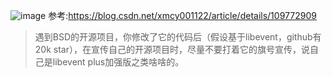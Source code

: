 ![image](https://github.com/user-attachments/assets/560d2db6-4641-44bf-957f-5646ef909afe)
参考:https://blog.csdn.net/xmcy001122/article/details/109772909
> 遇到BSD的开源项目，你修改了它的代码后（假设基于libevent，github有20k star），在宣传自己的开源项目时，尽量不要打着它的旗号宣传，说自己是libevent plus加强版之类啥啥的。
